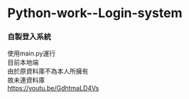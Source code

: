 # Python-work--Login-system
### 自製登入系統
使用main.py運行<br>
目前本地端<br>
由於原資料庫不為本人所擁有<br>
故未連資料庫<br>
https://youtu.be/GdhtmaLD4Vs
